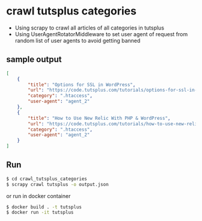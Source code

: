 # crawl tutsplus categories
* Using scrapy to crawl all articles of all categories in tutsplus
* Using UserAgentRotatorMiddleware to set user agent of request from random list of user agents to avoid getting banned
## sample output
```json
[
    {
        "title": "Options for SSL in WordPress",
        "url": "https://code.tutsplus.com/tutorials/options-for-ssl-in-wordpress--cms-21995",
        "category": ".htaccess",
        "user-agent": "agent_2"
    },
    {
        "title": "How to Use New Relic With PHP & WordPress",
        "url": "https://code.tutsplus.com/tutorials/how-to-use-new-relic-with-php-wordpress--cms-20465",
        "category": ".htaccess",
        "user-agent": "agent_2"
    }
]
```

## Run

```sh
$ cd crawl_tutsplus_categories
$ scrapy crawl tutsplus -o output.json
```

or run in docker container

```sh
$ docker build . -t tutsplus
$ docker run -it tutsplus 
```
